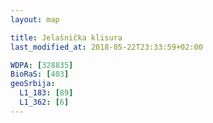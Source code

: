 ```yaml
---
layout: map

title: Jelašnička klisura
last_modified_at: 2018-05-22T23:33:59+02:00

WDPA: [328835]
BioRaS: [403]
geoSrbija:
  L1_183: [89]
  L1_362: [6]
---
```

